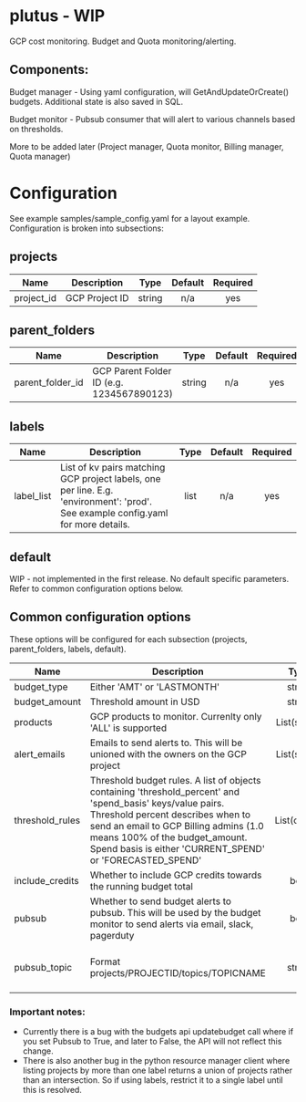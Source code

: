 # plutus - WIP

GCP cost monitoring. Budget and Quota monitoring/alerting.


## Components:

Budget manager - Using yaml configuration, will GetAndUpdateOrCreate() budgets. Additional state is also saved in SQL.

Budget monitor - Pubsub consumer that will alert to various channels based on thresholds.

More to be added later (Project manager, Quota monitor, Billing manager, Quota manager)

# Configuration
See example samples/sample_config.yaml for a layout example. Configuration is broken into subsections:

## projects
| Name | Description | Type | Default | Required |
|------|-------------|:----:|:-----:|:-----:|
| project\_id | GCP Project ID | string | n/a | yes |

## parent_folders
| Name | Description | Type | Default | Required |
|------|-------------|:----:|:-----:|:-----:|
| parent\_folder\_id | GCP Parent Folder ID (e.g. 1234567890123) | string | n/a | yes |

## labels
| Name | Description | Type | Default | Required |
|------|-------------|:----:|:-----:|:-----:|
| label\_list | List of kv pairs matching GCP project labels, one per line. E.g. 'environment': 'prod'. See example config.yaml for more details. | list | n/a | yes |

## default
WIP - not implemented in the first release.
No default specific parameters. Refer to common configuration options below.

## Common configuration options

These options will be configured for each subsection (projects, parent_folders, labels, default).

| Name | Description | Type | Default | Required |
|------|-------------|:----:|:-----:|:-----:|
| budget\_type | Either 'AMT' or 'LASTMONTH' | string | n/a | yes |
| budget\_amount | Threshold amount in USD | string | n/a | yes |
| products | GCP products to monitor. Currenlty only 'ALL' is supported | List(string) | 'ALL' | no |
| alert\_emails | Emails to send alerts to. This will be unioned with the owners on the GCP project | List(string) | n/a | no |
| threshold\_rules | Threshold budget rules. A list of objects containing 'threshold\_percent' and 'spend\_basis' keys/value pairs. Threshold percent describes when to send an email to GCP Billing admins (1.0 means 100% of the budget\_amount. Spend basis is either 'CURRENT_SPEND' or 'FORECASTED_SPEND' | List(object) | n/a | yes |
| include\_credits | Whether to include GCP credits towards the running budget total | bool | False | yes |
| pubsub | Whether to send budget alerts to pubsub. This will be used by the budget monitor to send alerts via email, slack, pagerduty  | bool | False | yes |
| pubsub\_topic | Format projects/PROJECTID/topics/TOPICNAME | string | projects/moz-fx-billing-projectid/topics/plutus-budget-notifications | no |

### Important notes: 
- Currently there is a bug with the budgets api updatebudget call where if you set Pubsub to True, and later to False, the API will not reflect this change.
- There is also another bug in the python resource manager client where listing projects by more than one label returns a union of projects rather than an intersection. So if using labels, restrict it to a single label until this is resolved.
